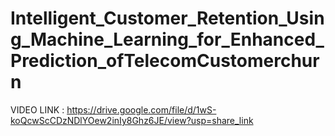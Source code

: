 # Intelligent_Customer_Retention_Using_Machine_Learning_for_Enhanced_Prediction_ofTelecomCustomerchurn

VIDEO LINK  :    https://drive.google.com/file/d/1wS-koQcwScCDzNDlYOew2inIy8Ghz6JE/view?usp=share_link
